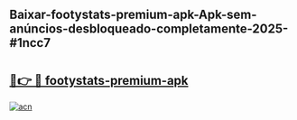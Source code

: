 ## Baixar-footystats-premium-apk-Apk-sem-anúncios-desbloqueado-completamente-2025-#1ncc7

# <h2><a href="https://ainizakaria.my?title=footystats-premium-apk&ref=22M">🔗👉 🔴 footystats-premium-apk</a></h2>

[![acn](https://github.com/user-attachments/assets/0f9c940e-d8b0-45ae-aac7-cd30a18b3e1c)](https://ainizakaria.my?title=footystats-premium-apk&ref=22M)

